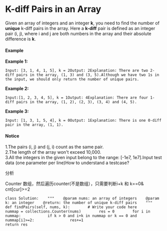 # K-diff Pairs in an Array

Given an array of integers and an integer **k**, you need to find the number of **unique** k-diff pairs in the array. Here a **k-diff** pair is defined as an integer pair \(i, j\), where i and j are both numbers in the array and their absolute difference is **k**.

#### Example

**Example 1:**

```text
Input: [3, 1, 4, 1, 5], k = 2Output: 2Explanation: There are two 2-diff pairs in the array, (1, 3) and (3, 5).Although we have two 1s in the input, we should only return the number of unique pairs.
```

**Example 2:**

```text
Input:[1, 2, 3, 4, 5], k = 1Output: 4Explanation: There are four 1-diff pairs in the array, (1, 2), (2, 3), (3, 4) and (4, 5).
```

**Example 3:**

```text
Input: [1, 3, 1, 5, 4], k = 0Output: 1Explanation: There is one 0-diff pair in the array, (1, 1).
```

#### Notice

1.The pairs \(i, j\) and \(j, i\) count as the same pair.  
2.The length of the array won't exceed 10,000.  
3.All the integers in the given input belong to the range: \[-1e7, 1e7\].Input test data \(one parameter per line\)How to understand a testcase?

分析

Counter 数组，然后遍历counter\(不是数组），只需要判断i+k 和 k==0& cnt\[cur\]&gt;=2

```text
class Solution:    """    @param nums: an array of integers    @param k: an integer    @return: the number of unique k-diff pairs    """    def findPairs(self, nums, k):        # Write your code here        nummap = collections.Counter(nums)        res = 0        for i in nummap:            if k > 0 and i+k in nummap or k == 0 and nummap[i]>=2:                res+=1                                   return res
```

